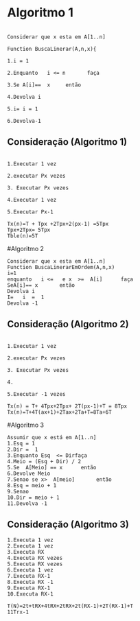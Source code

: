 # Algoritmo 1

```http

Considerar que x esta em A[1..n]

Function BuscaLinerar(A,n,x){

1.i = 1

2.Enquanto   i <= n       faça

3.Se A[i]==  x     então

4.Devolva i

5.i= i = 1

6.Devolva-1

```

## Consideração (Algoritmo 1)

```http

1.Executar 1 vez

2.executar Px vezes

3. Executar Px vezes

4.Executar 1 vez

5.Executar Px-1

Tx(n)=T + Tpx +2Tpx+2(px-1) =5Tpx
Tpx+2Tpx= 5Tpx
Tble(n)=5T

```
#Algoritmo 2
```http
Considerar que x esta em A[1..n]
Function BuscaLinerarEmOrdem(A,n,x)
i=1
enquanto   i <=   e x  >=  A[i]      faça
SeA[i]== x       então
Devolva i
I=   i  =  1
Devolva -1
```
## Consideração (Algoritmo 2)

```http

1.Executar 1 vez

2.executar Px vezes

3. Executar Px vezes

4.

5.Executar -1 vezes

Tx(n) = T+ 4Tpx+2Tpx+ 2T(px-1)+T = 8Tpx
Tx(n)=T+4T(ax+1)+2Tax+2Ta+T=8Ta+6T

```
#Algoritmo 3
```http
Assumir que x está em A[1..n] 
1.Esq = 1
2.Dir =  1
3.Enquanto Esq  <= Dirfaça
4.Meio = (Esq + Dir) / 2
5.Se  A[Meio] == x      então
6.Devolve Meio
7.Senao se x>  A[meio]       então
8.Esq = meio + 1
9.Senao
10.Dir = meio + 1
11.Devolva -1
```
## Consideração (Algoritmo 3)
```http
1.Executa 1 vez
2.Executa 1 vez
3.Executa RX
4.Executa RX vezes
5.Executa RX vezes
6.Executa 1 vez
7.Executa RX-1
8.Executa RX -1
9.Executa RX-1
10.Executa RX-1

T(N)=2t+tRX+4tRX+2tRX+2t(RX-1)+2T(RX-1)+T
11Trx-1
```
